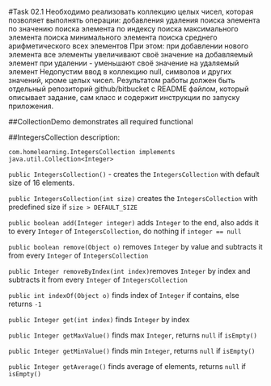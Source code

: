 #Task 02.1
Необходимо реализовать коллекцию целых чисел, которая позволяет выполнять операции:
добавления
удаления
поиска элемента по значению
поиска элемента по индексу
поиска максимального элемента
поиска минимального элемента
поиска среднего арифметического всех элементов
При этом:
при добавлении нового элемента все элементы увеличивают своё значение на добавляемый элемент
при удалении - уменьшают своё значение на удаляемый элемент
Недопустим ввод в коллекцию null, символов и других значений, кроме целых чисел.
Результатом работы должен быть отдельный репозиторий github/bitbucket с README файлом, который описывает задание, сам класс и содержит инструкции по запуску приложения.

##CollectionDemo demonstrates all required functional

##IntegersCollection description:

`com.homelearning.IntegersCollection implements java.util.Collection<Integer>`

`public IntegersCollection()` - creates the `IntegersCollection` with default size of 16 elements.

`public IntegersCollection(int size)` creates the `IntegersCollection` with predefined size if `size > DEFAULT_SIZE`

`public boolean add(Integer integer)` adds `Integer` to the end, also adds it to every `Integer` of `IntegersCollection`, do nothing if `integer == null`

`public boolean remove(Object o)` removes `Integer` by value and subtracts it from every `Integer` of `IntegersCollection`

`public Integer removeByIndex(int index)`removes `Integer` by index and subtracts it from every `Integer` of `IntegersCollection`

`public int indexOf(Object o)` finds index of `Integer` if contains, else returns `-1`

`public Integer get(int index)` finds `Integer` by index

`public Integer getMaxValue()` finds max `Integer`, returns `null` if `isEmpty()`
 
`public Integer getMinValue()` finds min `Integer`, returns `null` if `isEmpty()` 

`public Integer getAverage()` finds average of elements, returns `null` if `isEmpty()`